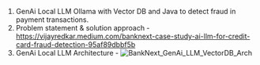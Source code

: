 1. GenAi Local LLM Ollama with Vector DB and Java to detect fraud in payment transactions.
2. Problem statement & solution approach - https://vijayredkar.medium.com/banknext-case-study-ai-llm-for-credit-card-fraud-detection-95af89dbbf5b
3. GenAi Local LLM Architecture -
   ![BankNext_GenAi_LLM_VectorDB_Arch](https://github.com/vijayredkar/GenAi-Local-LLM-Payment-Fraud-Detect/assets/25388646/7c98391b-7d59-4e8b-b96a-8e6cbf137125)
